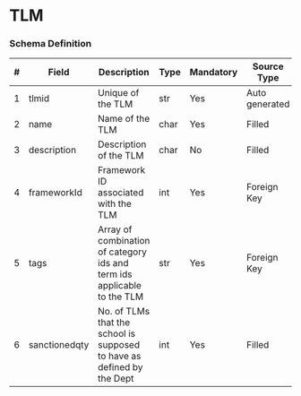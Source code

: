 TLM
===

### Schema Definition

|**#**|**Field**|**Description**|**Type**|**Mandatory**|**Source Type**|**Source overview**|**Comments**|
|---------|---------|--------|--------|--------|--------|--------|---------------|
|1|tlmid|Unique of the TLM|str|Yes|Auto generated|-||
|2|name|Name of the TLM|char|Yes|Filled|-||
|3|description|Description of the TLM|char|No|Filled|-||
|4|frameworkId|Framework ID associated with the TLM|int|Yes|Foreign Key|-||
|5|tags|Array of combination of category ids and term ids applicable to the TLM|str|Yes|Foreign Key|-||
|6|sanctionedqty|No. of TLMs that the school is supposed to have as defined by the Dept|int|Yes|Filled|-||
